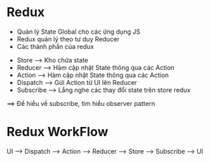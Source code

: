 # Redux

- Quản lý State Global cho các ứng dụng JS
- Redux quản lý theo tư duy Reducer
- Các thành phần của redux

* Store --> Kho chứa state
* Reducer --> Hàm cập nhật State thông qua các Action
* Action --> Hàm cập nhật State thông qua các Action
* Dispatch --> Gửi Action từ UI lên Reducer
* Subscribe --> Lắng nghe các thay đổi state trên store redux

==> Để hiểu về subscribe, tìm hiểu observer pattern 

# Redux WorkFlow
UI --> Dispatch --> Action --> Reducer --> Store --> Subscribe --> UI